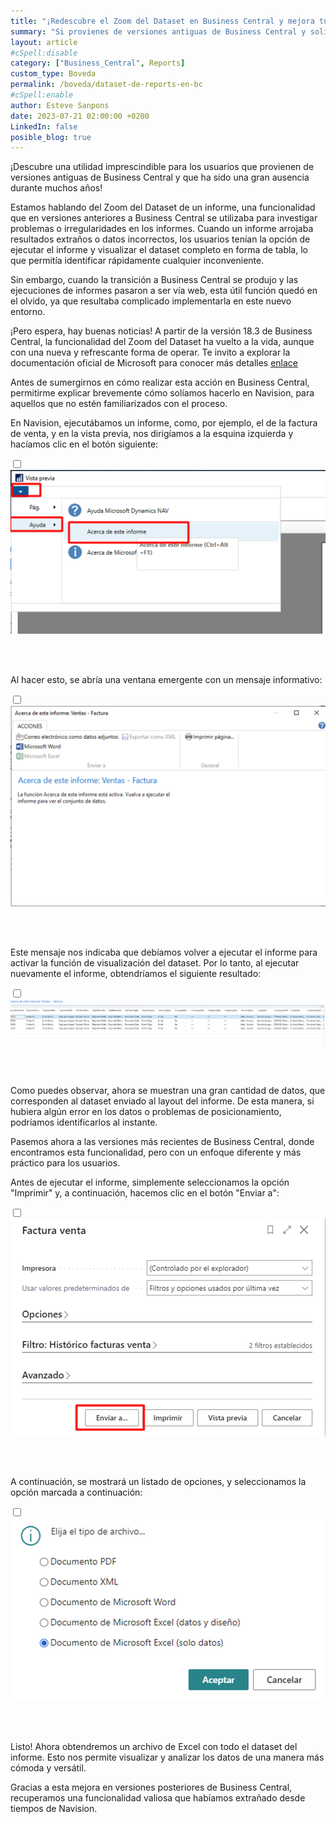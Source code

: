 ```yaml
---
title: "¡Redescubre el Zoom del Dataset en Business Central y mejora tus informes!"
summary: "Si provienes de versiones antiguas de Business Central y solías usar el Zoom del Dataset en tus informes. Ahora, podrás investigar problemas e irregularidades en tus informes de manera sencilla y eficiente. Descubre cómo utilizar esta herramienta para visualizar el dataset completo en forma de tabla y analizar tus datos de forma cómoda y versátil."
layout: article
#cSpell:disable
category: ["Business_Central", Reports]
custom_type: Boveda
permalink: /boveda/dataset-de-reports-en-bc
#cSpell:enable
author: Esteve Sanpons
date: 2023-07-21 02:00:00 +0200
LinkedIn: false
posible_blog: true
---
```


¡Descubre una utilidad imprescindible para los usuarios que provienen de versiones antiguas de Business Central y que ha sido una gran ausencia durante muchos años!

Estamos hablando del Zoom del Dataset de un informe, una funcionalidad que en versiones anteriores a Business Central se utilizaba para investigar problemas o irregularidades en los informes. Cuando un informe arrojaba resultados extraños o datos incorrectos, los usuarios tenían la opción de ejecutar el informe y visualizar el dataset completo en forma de tabla, lo que permitía identificar rápidamente cualquier inconveniente.

Sin embargo, cuando la transición a Business Central se produjo y las ejecuciones de informes pasaron a ser vía web, esta útil función quedó en el olvido, ya que resultaba complicado implementarla en este nuevo entorno.

¡Pero espera, hay buenas noticias! A partir de la versión 18.3 de Business Central, la funcionalidad del Zoom del Dataset ha vuelto a la vida, aunque con una nueva y refrescante forma de operar. Te invito a explorar la documentación oficial de Microsoft para conocer más detalles [enlace](https://learn.microsoft.com/en-us/dynamics365/business-central/dev-itpro/whatsnew/whatsnew-update-18-3)

Antes de sumergirnos en cómo realizar esta acción en Business Central, permitirme explicar brevemente cómo solíamos hacerlo en Navision, para aquellos que no estén familiarizados con el proceso.

En Navision, ejecutábamos un informe, como, por ejemplo, el de la factura de venta, y en la vista previa, nos dirigíamos a la esquina izquierda y hacíamos clic en el botón siguiente:

<input type="checkbox" id="image-checkbox-02" class="image-checkbox">
<label for="image-checkbox-02"  class="image-label">
    <img class="img-container" src="/assets/img/articles/dataset-de-reports-en-bc/imagen02.png">
</label>

<br><br>

Al hacer esto, se abría una ventana emergente con un mensaje informativo:

<input type="checkbox" id="image-checkbox-03" class="image-checkbox">
<label for="image-checkbox-03"  class="image-label">
    <img class="img-container" src="/assets/img/articles/dataset-de-reports-en-bc/imagen03.png">
</label>

<br><br>

Este mensaje nos indicaba que debíamos volver a ejecutar el informe para activar la función de visualización del dataset. Por lo tanto, al ejecutar nuevamente el informe, obtendríamos el siguiente resultado:

<input type="checkbox" id="image-checkbox-04" class="image-checkbox">
<label for="image-checkbox-04"  class="image-label">
    <img class="img-container" src="/assets/img/articles/dataset-de-reports-en-bc/imagen04.png">
</label>

<br><br>

Como puedes observar, ahora se muestran una gran cantidad de datos, que corresponden al dataset enviado al layout del informe. De esta manera, si hubiera algún error en los datos o problemas de posicionamiento, podríamos identificarlos al instante.

Pasemos ahora a las versiones más recientes de Business Central, donde encontramos esta funcionalidad, pero con un enfoque diferente y más práctico para los usuarios.

Antes de ejecutar el informe, simplemente seleccionamos la opción "Imprimir" y, a continuación, hacemos clic en el botón "Enviar a":

<input type="checkbox" id="image-checkbox-05" class="image-checkbox">
<label for="image-checkbox-05"  class="image-label">
    <img class="img-container" src="/assets/img/articles/dataset-de-reports-en-bc/imagen05.png">
</label>

<br><br>

A continuación, se mostrará un listado de opciones, y seleccionamos la opción marcada a continuación:

<input type="checkbox" id="image-checkbox-06" class="image-checkbox">
<label for="image-checkbox-06"  class="image-label">
    <img class="img-container" src="/assets/img/articles/dataset-de-reports-en-bc/imagen06.png">
</label>

<br><br>

Listo! Ahora obtendremos un archivo de Excel con todo el dataset del informe. Esto nos permite visualizar y analizar los datos de una manera más cómoda y versátil.

Gracias a esta mejora en versiones posteriores de Business Central, recuperamos una funcionalidad valiosa que habíamos extrañado desde tiempos de Navision.
